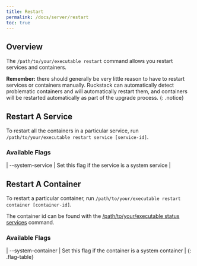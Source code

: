```yaml
---
title: Restart
permalink: /docs/server/restart
toc: true 
---
```


## Overview

The `/path/to/your/executable restart` command allows you restart services and containers.

**Remember:** there should generally be very little reason to have to restart services or containers manually. 
Ruckstack can automatically detect problematic containers and will automatically restart them, and containers
will be restarted automatically as part of the upgrade process. 
{: .notice}

## Restart A Service

To restart all the containers in a particular service, run `/path/to/your/executable restart service [service-id]`.

### Available Flags

| \--system-service | Set this flag if the service is a system service |

## Restart A Container

To restart a particular container, run `/path/to/your/executable restart container [container-id]`.

The container id can be found with the [/path/to/your/executable status services](/docs/server/status) command.

### Available Flags

| \--system-container | Set this flag if the container is a system container |
{: .flag-table}



